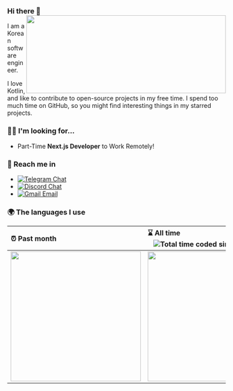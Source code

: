 ### Hi there 👋 <img align='right' src="https://github-readme-stats.vercel.app/api?username=nillpoe&count_private=true&show_icons=true&include_all_commits=true&hide_rank=true&hide_title=true&theme=dark&card_width=300" width=460 height=180>

I am a Korean software engineer.

I love Kotlin, and like to contribute to open-source projects in my free time. I spend too much time on GitHub, so you might find interesting things in my starred projects.

### 🙋‍♂️ I'm looking for...
- Part-Time **Next.js Developer** to Work Remotely!

### 🔗 Reach me in
- <a href="https://t.me/nillpoe"><img alt="Telegram Chat" src="https://img.shields.io/badge/Telegram-Chat-blue?logo=telegram&labelColor=gray"></a>
- <a href="https://discord.com/users/1102166553027432488"><img alt="Discord Chat" src="https://img.shields.io/badge/Discord-Chat-blue?logo=discord&labelColor=gray"></a>  
- <a href="mailto:hello@nillpoe.xyz"><img alt="Gmail Email" src="https://img.shields.io/badge/Email-blue?logo=gmail&labelColor=gray"></a>

### 🌍 The languages I use

| ⏰ Past month                                                                                                                                           | ⌛️ All time <img align="right" src="https://wakatime.com/badge/user/178ebd7d-ea6a-43aa-aaf9-c6f0db8aede5.svg" alt="Total time coded since Jun 2 2024" /> |
| :------------------------------------------------------------------------------------------------------------------------------------------------------ | :--------------------------------------------------------------------------------------------------------------------------------------------------------- |
| <a href="https://wakatime.com/@nillpoe"><img src="https://wakatime.com/share/@nillpoe/c5ae6bb4-1fd2-4163-bfa3-c71be2fdf7cf.svg" height="300px"></a> | <a href="https://wakatime.com/@nillpoe"><img src="https://wakatime.com/share/@nillpoe/b88cadd2-b52c-47f0-81b6-00604fbaf838.svg" height="300px"></a>    |
